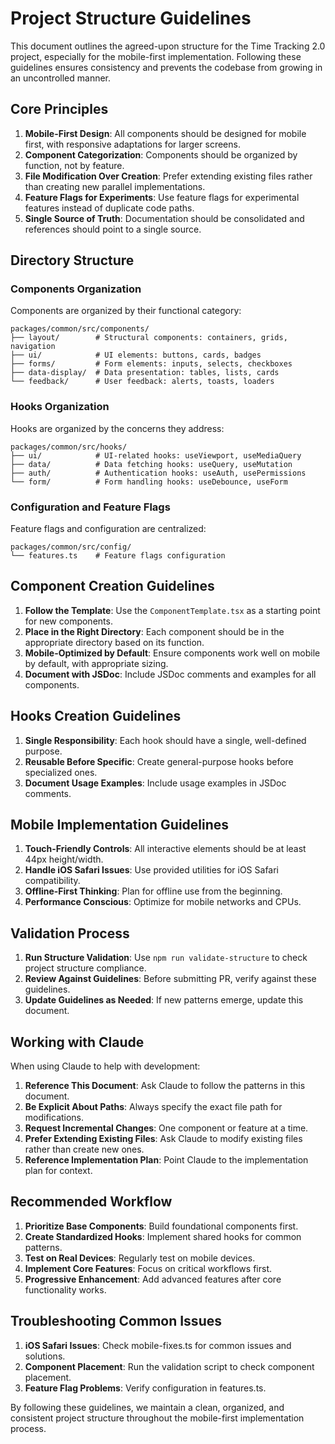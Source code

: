 # Project Structure Guidelines

This document outlines the agreed-upon structure for the Time Tracking 2.0 project, especially for the mobile-first implementation. Following these guidelines ensures consistency and prevents the codebase from growing in an uncontrolled manner.

## Core Principles

1. **Mobile-First Design**: All components should be designed for mobile first, with responsive adaptations for larger screens.
2. **Component Categorization**: Components should be organized by function, not by feature.
3. **File Modification Over Creation**: Prefer extending existing files rather than creating new parallel implementations.
4. **Feature Flags for Experiments**: Use feature flags for experimental features instead of duplicate code paths.
5. **Single Source of Truth**: Documentation should be consolidated and references should point to a single source.

## Directory Structure

### Components Organization

Components are organized by their functional category:

```
packages/common/src/components/
├── layout/        # Structural components: containers, grids, navigation
├── ui/            # UI elements: buttons, cards, badges
├── forms/         # Form elements: inputs, selects, checkboxes
├── data-display/  # Data presentation: tables, lists, cards
└── feedback/      # User feedback: alerts, toasts, loaders
```

### Hooks Organization

Hooks are organized by the concerns they address:

```
packages/common/src/hooks/
├── ui/            # UI-related hooks: useViewport, useMediaQuery
├── data/          # Data fetching hooks: useQuery, useMutation
├── auth/          # Authentication hooks: useAuth, usePermissions
└── form/          # Form handling hooks: useDebounce, useForm
```

### Configuration and Feature Flags

Feature flags and configuration are centralized:

```
packages/common/src/config/
└── features.ts    # Feature flags configuration
```

## Component Creation Guidelines

1. **Follow the Template**: Use the `ComponentTemplate.tsx` as a starting point for new components.
2. **Place in the Right Directory**: Each component should be in the appropriate directory based on its function.
3. **Mobile-Optimized by Default**: Ensure components work well on mobile by default, with appropriate sizing.
4. **Document with JSDoc**: Include JSDoc comments and examples for all components.

## Hooks Creation Guidelines

1. **Single Responsibility**: Each hook should have a single, well-defined purpose.
2. **Reusable Before Specific**: Create general-purpose hooks before specialized ones.
3. **Document Usage Examples**: Include usage examples in JSDoc comments.

## Mobile Implementation Guidelines

1. **Touch-Friendly Controls**: All interactive elements should be at least 44px height/width.
2. **Handle iOS Safari Issues**: Use provided utilities for iOS Safari compatibility.
3. **Offline-First Thinking**: Plan for offline use from the beginning.
4. **Performance Conscious**: Optimize for mobile networks and CPUs.

## Validation Process

1. **Run Structure Validation**: Use `npm run validate-structure` to check project structure compliance.
2. **Review Against Guidelines**: Before submitting PR, verify against these guidelines.
3. **Update Guidelines as Needed**: If new patterns emerge, update this document.

## Working with Claude

When using Claude to help with development:

1. **Reference This Document**: Ask Claude to follow the patterns in this document.
2. **Be Explicit About Paths**: Always specify the exact file path for modifications.
3. **Request Incremental Changes**: One component or feature at a time.
4. **Prefer Extending Existing Files**: Ask Claude to modify existing files rather than create new ones.
5. **Reference Implementation Plan**: Point Claude to the implementation plan for context.

## Recommended Workflow

1. **Prioritize Base Components**: Build foundational components first.
2. **Create Standardized Hooks**: Implement shared hooks for common patterns.
3. **Test on Real Devices**: Regularly test on mobile devices.
4. **Implement Core Features**: Focus on critical workflows first.
5. **Progressive Enhancement**: Add advanced features after core functionality works.

## Troubleshooting Common Issues

1. **iOS Safari Issues**: Check mobile-fixes.ts for common issues and solutions.
2. **Component Placement**: Run the validation script to check component placement.
3. **Feature Flag Problems**: Verify configuration in features.ts.

By following these guidelines, we maintain a clean, organized, and consistent project structure throughout the mobile-first implementation process. 